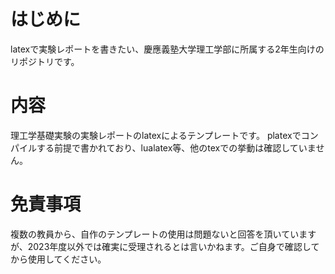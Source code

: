 # はじめに
latexで実験レポートを書きたい、慶應義塾大学理工学部に所属する2年生向けのリポジトリです。
# 内容
理工学基礎実験の実験レポートのlatexによるテンプレートです。
platexでコンパイルする前提で書かれており、lualatex等、他のtexでの挙動は確認していません。
# 免責事項
複数の教員から、自作のテンプレートの使用は問題ないと回答を頂いていますが、2023年度以外では確実に受理されるとは言いかねます。ご自身で確認してから使用してください。